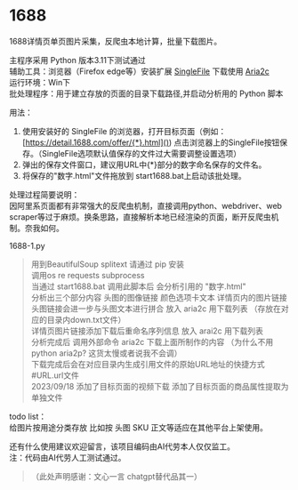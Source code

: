 # 1688
1688详情页单页图片采集，反爬虫本地计算，批量下载图片。

主程序采用 Python 版本3.11下测试通过  
辅助工具：浏览器（Firefox edge等）安装扩展 [SingleFile](https://github.com/gildas-lormeau/SingleFile/releases) 下载使用 [Aria2c](https://github.com/aria2/aria2/releases)  
运行环境：Win下  
批处理程序：用于建立存放的页面的目录下载路径,并启动分析用的 Python 脚本  

用法：
1. 使用安装好的 SingleFile 的浏览器，打开目标页面（例如：[https://detail.1688.com/offer/{*}.html]()) 点击浏览器上的SingleFile按钮保存。（SingleFile选项默认值保存的文件过大需要调整设置选项）
2. 弹出的保存文件窗口，建议用URL中{*}部分的数字命名保存的文件名。
3. 将保存的"数字.html"文件拖放到 start1688.bat上启动该批处理。

处理过程简要说明：  
因阿里系页面都有非常强大的反爬虫机制，直接调用python、webdriver、web scraper等过于麻烦。换条思路，直接解析本地已经渲染的页面，断开反爬虫机制。奈我如何。

1688-1.py
> 用到BeautifulSoup splitext 请通过 pip 安装  
> 调用os re requests subprocess  
> 当通过 start1688.bat 调用此脚本后 会分析引用的 "数字.html"  
> 分析出三个部分内容 头图的图像链接 颜色选项卡文本 详情页内的图片链接  
> 头图链接会进一步与头图文本进行拼合 放入 aria2c 用下载列表 （存放在对应的目录内down.txt文件）  
> 详情页图片链接添加下载后重命名序列信息 放入 arai2c 用下载列表  
> 分析完成后 调用外部命令 aria2c 下载上面所制作的内容 （为什么不用 python aria2p? 这货太慢或者说我不会调）  
> 下载完成后会在对应目录内生成引用文件的原始URL地址的快捷方式 #URL.url文件  
> 2023/09/18 添加了目标页面的视频下载 添加了目标页面的商品属性提取为单独文件  

todo list：  
给图片按用途分类存放 比如按 头图 SKU 正文等适应在其他平台上架使用。

还有什么使用建议欢迎留言，该项目编码由AI代劳本人仅仅监工。  
注：代码由AI代劳人工测试通过。  
>（此处声明感谢：文心一言 chatgpt替代品其一）  
